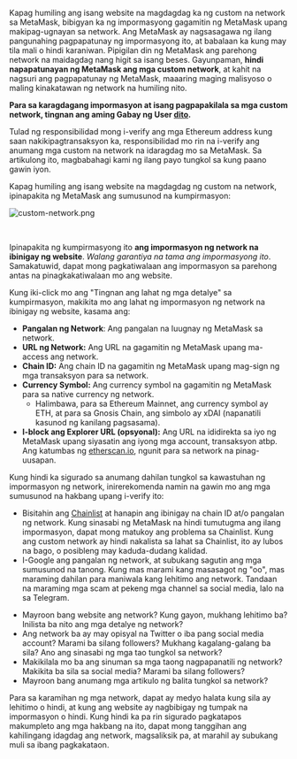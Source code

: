 Kapag humiling ang isang website na magdagdag ka ng custom na network sa MetaMask, bibigyan ka ng impormasyong gagamitin ng MetaMask upang makipag-ugnayan sa network. Ang MetaMask ay nagsasagawa ng ilang pangunahing pagpapatunay ng impormasyong ito, at babalaan ka kung may tila mali o hindi karaniwan. Pipigilan din ng MetaMask ang parehong network na maidagdag nang higit sa isang beses. Gayunpaman, **hindi napapatunayan ng MetaMask ang mga custom network**, at kahit na nagsuri ang pagpapatunay ng MetaMask, maaaring maging malisyoso o maling kinakatawan ng network na humiling nito.


**Para sa karagdagang impormasyon at isang pagpapakilala sa mga custom network, tingnan ang aming Gabay ng User [dito](https://support.metamask.io/hc/en-us/articles/4404424659995).**


Tulad ng responsibilidad mong i-verify ang mga Ethereum address kung saan nakikipagtransaksyon ka, responsibilidad mo rin na i-verify ang anumang mga custom na network na idaragdag mo sa MetaMask. Sa artikulong ito, magbabahagi kami ng ilang payo tungkol sa kung paano gawin iyon.


Kapag humiling ang isang website na magdagdag ng custom na network, ipinapakita ng MetaMask ang sumusunod na kumpirmasyon:


![custom-network.png](https://support.metamask.io/hc/article_attachments/360087917091/custom-network.png)


 


Ipinapakita ng kumpirmasyong ito **ang impormasyon ng network na ibinigay ng website**. *Walang garantiya na tama ang impormasyong ito*. Samakatuwid, dapat mong pagkatiwalaan ang impormasyon sa parehong antas na pinagkakatiwalaan mo ang website.


Kung iki-click mo ang "Tingnan ang lahat ng mga detalye" sa kumpirmasyon, makikita mo ang lahat ng impormasyon ng network na ibinigay ng website, kasama ang:


* **Pangalan ng Network**: Ang pangalan na Iuugnay ng MetaMask sa network.
* **URL ng Network:** Ang URL na gagamitin ng MetaMask upang ma-access ang network.
* **Chain ID:** Ang chain ID na gagamitin ng MetaMask upang mag-sign ng mga transaksyon para sa network.
* **Currency Symbol:** Ang currency symbol na gagamitin ng MetaMask para sa native currency ng network.
	+ Halimbawa, para sa Ethereum Mainnet, ang currency symbol ay ETH, at para sa Gnosis Chain, ang simbolo ay xDAI (napanatili kasunod ng kanilang pagsasama).
* **I-block ang Explorer URL (opsyonal):** Ang URL na ididirekta sa iyo ng MetaMask upang siyasatin ang iyong mga account, transaksyon atbp. Ang katumbas ng [etherscan.io](https://etherscan.io), ngunit para sa network na pinag-uusapan.


Kung hindi ka sigurado sa anumang dahilan tungkol sa kawastuhan ng impormasyon ng network, inirerekomenda namin na gawin mo ang mga sumusunod na hakbang upang i-verify ito:


* Bisitahin ang [Chainlist](https://chainlist.wtf/) at hanapin ang ibinigay na chain ID at/o pangalan ng network. Kung sinasabi ng MetaMask na hindi tumutugma ang ilang impormasyon, dapat mong matukoy ang problema sa Chainlist. Kung ang custom network ay hindi nakalista sa lahat sa Chainlist, ito ay lubos na bago, o posibleng may kaduda-dudang kalidad.
* I-Google ang pangalan ng network, at subukang sagutin ang mga sumusunod na tanong. Kung mas marami kang masasagot ng "oo", mas maraming dahilan para maniwala kang lehitimo ang network. Tandaan na maraming mga scam at pekeng mga channel sa social media, lalo na sa Telegram.
+ Mayroon bang website ang network? Kung gayon, mukhang lehitimo ba? Inilista ba nito ang mga detalye ng network?
+ Ang network ba ay may opisyal na Twitter o iba pang social media account? Marami ba silang followers? Mukhang kagalang-galang ba sila? Ano ang sinasabi ng mga tao tungkol sa network?
+ Makikilala mo ba ang sinuman sa mga taong nagpapanatili ng network? Makikita ba sila sa social media? Marami ba silang followers?
+ Mayroon bang anumang mga artikulo ng balita tungkol sa network?


Para sa karamihan ng mga network, dapat ay medyo halata kung sila ay lehitimo o hindi, at kung ang website ay nagbibigay ng tumpak na impormasyon o hindi. Kung hindi ka pa rin sigurado pagkatapos makumpleto ang mga hakbang na ito, dapat mong tanggihan ang kahilingang idagdag ang network, magsaliksik pa, at marahil ay subukang muli sa ibang pagkakataon.

